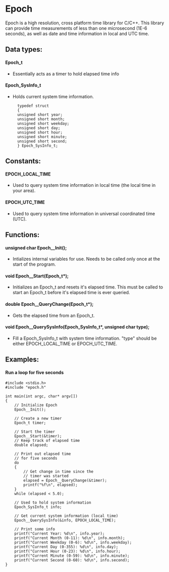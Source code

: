 # Epoch

Epoch is a high resolution, cross platform time library for C/C++.
This library can provide time measurements of less than one microsecond (1E-6 seconds),
as well as date and time information in local and UTC time.





## Data types:



#### Epoch_t

- Essentially acts as a timer to hold elapsed time info


#### Epoch_SysInfo_t

- Holds current system time information.

	    typedef struct
	    {
		unsigned short year;
		unsigned short month;
		unsigned short weekday;
		unsigned short day;
		unsigned short hour;
		unsigned short minute;
		unsigned short second;
	    } Epoch_SysInfo_t;
    



## Constants:


#### EPOCH_LOCAL_TIME

- Used to query system time information in local time (the local time in your area).


#### EPOCH_UTC_TIME

- Used to query system time information in universal coordinated time (UTC).




## Functions:


#### unsigned char Epoch__Init();
- Intializes internal variables for use. Needs to be called only once at the start of the program.

  
#### void Epoch__Start(Epoch_t*);
- Initializes an Epoch_t and resets it's elapsed time. This must be called to start an Epoch_t before it's elapsed time is ever queried.


#### double Epoch__QueryChange(Epoch_t*);
- Gets the elapsed time from an Epoch_t.

  
#### void Epoch__QuerySysInfo(Epoch_SysInfo_t*, unsigned char type);
- Fill a Epoch_SysInfo_t with system time information. "type" should be either EPOCH_LOCAL_TIME or EPOCH_UTC_TIME.


## Examples:

#### Run a loop for five seconds


	#include <stdio.h>
	#include "epoch.h"
	
	int main(int argc, char* argv[])
	{
	    // Initialize Epoch
	    Epoch__Init();
	
	    // Create a new timer
	    Epoch_t timer;
	
	    // Start the timer
	    Epoch__Start(&timer);
	    // Keep track of elapsed time
	    double elapsed;
	
	    // Print out elapsed time
	    // for five seconds
	    do
	    {
	        // Get change in time since the
	        // timer was started
	        elapsed = Epoch__QueryChange(&timer);
	        printf("%f\n", elapsed);
	    }
	    while (elapsed < 5.0);
	
	    // Used to hold system information
	    Epoch_SysInfo_t info;
	
	    // Get current system information (local time)
	    Epoch__QuerySysInfo(&info, EPOCH_LOCAL_TIME);
	
	    // Print some info
	    printf("Current Year: %d\n", info.year);
	    printf("Current Month (0-11): %d\n", info.month);
	    printf("Current Weekday (0-6): %d\n", info.weekday);
	    printf("Current Day (0-355): %d\n", info.day);
	    printf("Current Hour (0-23): %d\n", info.hour);
	    printf("Current Minute (0-59): %d\n", info.minute);
	    printf("Current Second (0-60): %d\n", info.second);
	}
